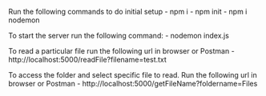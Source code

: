 Run the following commands to do initial setup
    - npm i
    - npm init
    - npm i nodemon

To start the server run the following command:
    - nodemon index.js

To read a particular file run the following url in browser or Postman
    - http://localhost:5000/readFile?filename=test.txt

To access the folder and select specific file to read. Run the following url in browser or Postman
    - http://localhost:5000/getFileName?foldername=Files